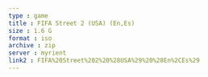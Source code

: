 ```yaml
---
type : game
title : FIFA Street 2 (USA) (En,Es)
size : 1.6 G
format : iso
archive : zip
server : myrient
link2 : FIFA%20Street%202%20%28USA%29%20%28En%2CEs%29
---
```

